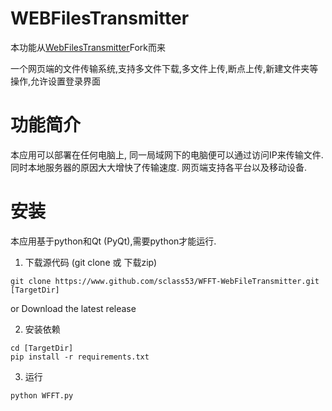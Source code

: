 # WEBFilesTransmitter
本功能从[WebFilesTransmitter](https://github.com/fandesfyf/WEBFilesTransmitter)Fork而来

一个网页端的文件传输系统,支持多文件下载,多文件上传,断点上传,新建文件夹等操作,允许设置登录界面

# 功能简介

本应用可以部署在任何电脑上, 同一局域网下的电脑便可以通过访问IP来传输文件.
同时本地服务器的原因大大增快了传输速度. 网页端支持各平台以及移动设备.

# 安装
本应用基于python和Qt (PyQt),需要python才能运行.

1. 下载源代码 (git clone 或 下载zip)
```batch
git clone https://www.github.com/sclass53/WFFT-WebFileTransmitter.git [TargetDir]
```
or
Download the latest release

2. 安装依赖
```batch
cd [TargetDir]
pip install -r requirements.txt
```

3. 运行
```batch
python WFFT.py
```


